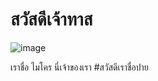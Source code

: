 # สวัสดีเจ้าทาส
![image](https://scontent.fbkk10-1.fna.fbcdn.net/v/t1.0-9/118637480_2408119072824876_3982308769821243761_n.jpg?_nc_cat=108&ccb=2&_nc_sid=8bfeb9&_nc_ohc=aEXDygTvt24AX_4cSV5&_nc_ht=scontent.fbkk10-1.fna&oh=c4b29568bf25143ab39ab373c65b098d&oe=600915E3)

เราชื่อ ไมโคร
นี่เจ้าของเรา
#สวัสดีเราชื่อปาย 

